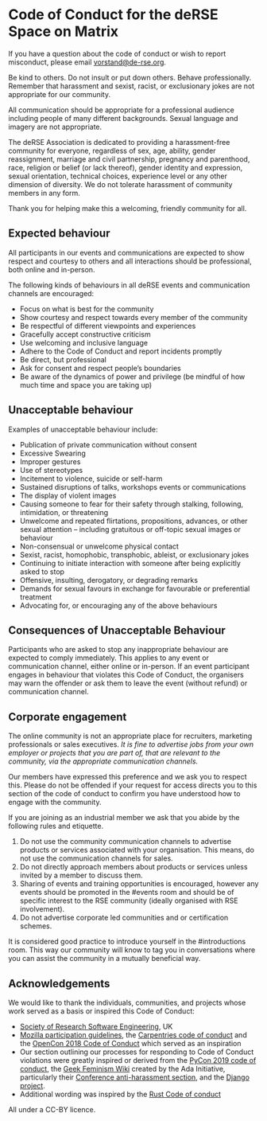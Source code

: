 # Code of Conduct for the deRSE Space on Matrix

If you have a question about the code of conduct or wish to report misconduct, please email vorstand@de-rse.org.

Be kind to others.
Do not insult or put down others.
Behave professionally.
Remember that harassment and sexist, racist, or exclusionary jokes are not appropriate for our community.

All communication should be appropriate for a professional audience including people of many different backgrounds.
Sexual language and imagery are not appropriate.

The deRSE Association is dedicated to providing a harassment-free community for everyone, regardless of sex, age, ability, gender reassignment, marriage and civil partnership, pregnancy and parenthood, race, religion or belief (or lack thereof), gender identity and expression, sexual orientation, technical choices, experience level or any other dimension of diversity.
We do not tolerate harassment of community members in any form.

Thank you for helping make this a welcoming, friendly community for all.

## Expected behaviour

All participants in our events and communications are expected to show respect and courtesy to others and all interactions should be professional, both online and in-person.

The following kinds of behaviours in all deRSE events and communication channels are encouraged:

- Focus on what is best for the community
- Show courtesy and respect towards every member of the community
- Be respectful of different viewpoints and experiences
- Gracefully accept constructive criticism
- Use welcoming and inclusive language
- Adhere to the Code of Conduct and report incidents promptly
- Be direct, but professional
- Ask for consent and respect people’s boundaries
- Be aware of the dynamics of power and privilege (be mindful of how much time and space you are taking up)

## Unacceptable behaviour

Examples of unacceptable behaviour include:

- Publication of private communication without consent
- Excessive Swearing
- Improper gestures
- Use of stereotypes
- Incitement to violence, suicide or self-harm
- Sustained disruptions of talks, workshops events or communications
- The display of violent images
- Causing someone to fear for their safety through stalking, following, intimidation, or threatening
- Unwelcome and repeated flirtations, propositions, advances, or other sexual attention – including gratuitous or off-topic sexual images or behaviour
- Non-consensual or unwelcome physical contact
- Sexist, racist, homophobic, transphobic, ableist, or exclusionary jokes
- Continuing to initiate interaction with someone after being explicitly asked to stop
- Offensive, insulting, derogatory, or degrading remarks
- Demands for sexual favours in exchange for favourable or preferential treatment
- Advocating for, or encouraging any of the above behaviours

## Consequences of Unacceptable Behaviour

Participants who are asked to stop any inappropriate behaviour are expected to comply immediately.
This applies to any event or communication channel, either online or in-person.
If an event participant engages in behaviour that violates this Code of Conduct, the organisers may warn the offender or ask them to leave the event (without refund) or communication channel.

## Corporate engagement

The online community is not an appropriate place for recruiters, marketing professionals or sales executives.
*It is fine to advertise jobs from your own employer or projects that you are part of, that are relevant to the community, via the appropriate communication channels.*

Our members have expressed this preference and we ask you to respect this.
Please do not be offended if your request for access directs you to this section of the code of conduct to confirm you have understood how to engage with the community.

If you are joining as an industrial member we ask that you abide by the following rules and etiquette.

1. Do not use the community communication channels to advertise products or services associated with your organisation.
   This means, do not use the communication channels for sales.
2. Do not directly approach members about products or services unless invited by a member to discuss them.
3. Sharing of events and training opportunities is encouraged, however any events should be promoted in the #events room and should be of specific interest to the RSE community (ideally organised with RSE involvement).
4. Do not advertise corporate led communities and or certification schemes.

It is considered good practice to introduce yourself in the #introductions room.
This way our community will know to tag you in conversations where you can assist the community in a mutually beneficial way.

## Acknowledgements

We would like to thank the individuals, communities, and projects whose work served as a basis or inspired this Code of Conduct:

- [Society of Research Software Engineering](https://society-rse.org/), UK
- [Mozilla participation guidelines](https://www.mozilla.org/en-US/about/governance/policies/participation/), the [Carpentries code of conduct](https://docs.carpentries.org/topic_folders/policies/code-of-conduct.html) and the [OpenCon 2018 Code of Conduct](https://www.opencon2018.org/code_of_conduct) which served as an inspiration
- Our section outlining our processes for responding to Code of Conduct violations were greatly inspired or derived from the [PyCon 2019 code of conduct](https://2018.pyconuk.org/code-conduct/), the [Geek Feminism Wiki](http://geekfeminism.wikia.com/wiki/Conference_anti-harassment/Responding_to_reports) created by the Ada Initiative, particularly their [Conference anti-harassment section](http://geekfeminism.wikia.com/wiki/Conference_anti-harassment/Responding_to_reports), and the [Django project](https://www.djangoproject.com/conduct/enforcement-manual/).
- Additional wording was inspired by the [Rust Code of conduct](https://www.rust-lang.org/policies/code-of-conduct)

All under a CC-BY licence.

